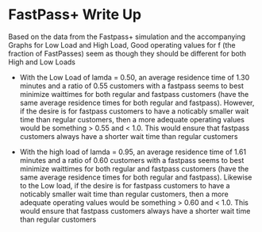 # FastPass+ Write Up

Based on the data from the Fastpass+ simulation and the accompanying Graphs for Low Load and High Load, Good operating values for f (the fraction of FastPasses) seem as though they should be different for both High and Low Loads

* With the Low Load of lamda = 0.50, an average residence time of 1.30 minutes and a ratio of 0.55 customers with a fastpass seems to best minimize waittimes for both regular and fastpass customers (have the same average residence times for both regular and fastpass). However, if the desire is for fastpass customers to have a noticably smaller wait time than regular customers, then a more adequate operating values would be something > 0.55 and < 1.0. This would ensure that fastpass customers always have a shorter wait time than regular customers

* With the high load of lamda = 0.95, an average residence time of 1.61 minutes and a ratio of 0.60 customers with a fastpass seems to best minimize waittimes for both regular and fastpass customers (have the same average residence times for both regular and fastpass). Likewise to the Low load, if the desire is for fastpass customers to have a noticably smaller wait time than regular customers, then a more adequate operating values would be something > 0.60 and < 1.0. This would ensure that fastpass customers always have a shorter wait time than regular customers